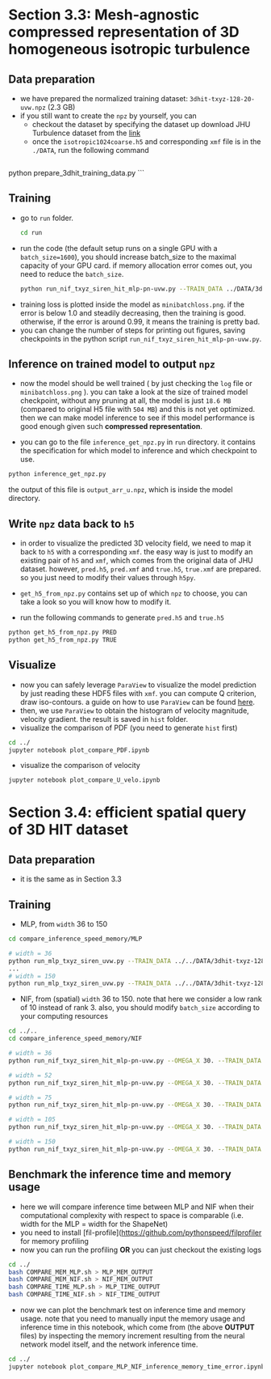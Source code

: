 # Section 3.3: Mesh-agnostic compressed representation of 3D homogeneous isotropic turbulence

## Data preparation

- we have prepared the normalized training dataset: `3dhit-txyz-128-20-uvw.npz` (2.3 GB)
- if you still want to create the `npz` by yourself, you can
	- checkout the dataset by specifying the dataset up download JHU Turbulence dataset from the [link](http://turbulence.pha.jhu.edu/)
	- once the `isotropic1024coarse.h5` and corresponding `xmf` file is in the `./DATA`, run the following command 
	```bash
python prepare_3dhit_training_data.py
	```

## Training
- go to `run` folder.
	```bash
	cd run
	```
- run the code (the default setup runs on a single GPU with a `batch_size=1600`), you should increase batch_size to the maximal capacity of your GPU card. if memory allocation error comes out, you need to reduce the `batch_size`.
	```bash
	python run_nif_txyz_siren_hit_mlp-pn-uvw.py --TRAIN_DATA ../DATA/3dhit-txyz-128-20-uvw.npz --NUM_HIDDEN_SPACE 200 --LAYER_HIDDEN_SPACE 4 --OMEGA_X 30.0 --NUM_HIDDEN_TIM 50 --LAYER_HIDDEN_TIME 1 --RANK_PARA 3 --NUM_SNAP 20 --BATCH_SIZE 1600 
	```
- training loss is plotted inside the model as `minibatchloss.png`. if the error is below 1.0 and steadily decreasing, then the training is good. otherwise, if the error is around 0.99, it means the training is pretty bad. 
- you can change the number of steps for printing out figures, saving checkpoints in the python script `run_nif_txyz_siren_hit_mlp-pn-uvw.py`.

## Inference on trained model to output `npz`
- now the model should be well trained ( by just checking the `log` file or `minibatchloss.png` ). you can take a look at the size of trained model checkpoint, without any pruning at all, the model is just `18.6 MB`  (compared to original H5 file with `504 MB`) and this is not yet optimized. then we can make model inference to see if this model performance is good enough given such **compressed representation**.

- you can go to the file `inference_get_npz.py` in `run` directory. it contains the specification for which model to inference and which checkpoint to use. 
```bash
python inference_get_npz.py
```
the output of this file is `output_arr_u.npz`, which is inside the model directory. 

## Write `npz` data back to `h5`

- in order to visualize the predicted 3D velocity field, we need to map it back to `h5` with a corresponding `xmf`. the easy way is just to modify an existing pair of `h5` and `xmf`, which comes from the original data of JHU dataset. however, `pred.h5`, `pred.xmf` and `true.h5`, `true.xmf` are prepared. so you just need to modify their values through `h5py`.

- `get_h5_from_npz.py` contains set up of which `npz` to choose, you can take a look so you will know how to modify it.
- run the following commands to generate `pred.h5` and `true.h5`
```bash
python get_h5_from_npz.py PRED
python get_h5_from_npz.py TRUE
```

## Visualize
- now you can safely leverage `ParaView` to visualize the model prediction by just reading these HDF5 files with `xmf`. you can compute Q criterion, draw iso-contours. a guide on how to use `ParaView` can be found [here](https://www.xsede.org/documents/234989/378230/VIS_PView_0212.pdf).
- then, we use `ParaView` to obtain the histogram of velocity magnitude, velocity gradient. the result is saved in `hist` folder.
- visualize the comparison of PDF (you need to generate `hist` first)
```bash
cd ../
jupyter notebook plot_compare_PDF.ipynb
```
- visualize the comparison of velocity 
```bash
jupyter notebook plot_compare_U_velo.ipynb
```

# Section 3.4: efficient spatial query of 3D HIT dataset
## Data preparation
- it is the same as in Section 3.3

## Training
- MLP, from `width` 36 to 150
```bash
cd compare_inference_speed_memory/MLP

# width = 36
python run_mlp_txyz_siren_uvw.py --TRAIN_DATA ../../DATA/3dhit-txyz-128-20-uvw.npz --NUM_HIDDEN_SPACE 36 --LAYER_HIDDEN_SPACE 4 --OMEGA_X 30 --NUM_HIDDEN_TIME 10 --LAYER_HIDDEN_TIME 5 --RANK_PARA 5 --NUM_SNAP 20 --BATCH_SIZE 80000
...
# width = 150
python run_mlp_txyz_siren_uvw.py --TRAIN_DATA ../../DATA/3dhit-txyz-128-20-uvw.npz --NUM_HIDDEN_SPACE 150 --LAYER_HIDDEN_SPACE 4 --OMEGA_X 30 --NUM_HIDDEN_TIME 10 --LAYER_HIDDEN_TIME 5 --RANK_PARA 5 --NUM_SNAP 20 --BATCH_SIZE 80000
```
- NIF, from (spatial) `width` 36 to 150. note that here we consider a low rank of 10 instead of rank 3. also, you should modify `batch_size` according to your computing resources
```bash
cd ../..
cd compare_inference_speed_memory/NIF

# width = 36
python run_nif_txyz_siren_hit_mlp-pn-uvw.py --OMEGA_X 30. --TRAIN_DATA ../../DATA/3dhit-txyz-128-20-uvw.npz --NUM_HIDDEN_SPACE 36 --LAYER_HIDDEN_SPACE 4 --NUM_HIDDEN_TIME 50 --LAYER_HIDDEN_TIME 2 --BATCH_SIZE 10000 --RANK_PARA 10 --NUM_SNAP 20

# width = 52
python run_nif_txyz_siren_hit_mlp-pn-uvw.py --OMEGA_X 30. --TRAIN_DATA ../../DATA/3dhit-txyz-128-20-uvw.npz --NUM_HIDDEN_SPACE 52 --LAYER_HIDDEN_SPACE 4 --NUM_HIDDEN_TIME 50 --LAYER_HIDDEN_TIME 2 --BATCH_SIZE 5000 --RANK_PARA 10 --NUM_SNAP 20

# width = 75
python run_nif_txyz_siren_hit_mlp-pn-uvw.py --OMEGA_X 30. --TRAIN_DATA ../../DATA/3dhit-txyz-128-20-uvw.npz --NUM_HIDDEN_SPACE 75 --LAYER_HIDDEN_SPACE 4 --NUM_HIDDEN_TIME 50 --LAYER_HIDDEN_TIME 2 --BATCH_SIZE 10000 --RANK_PARA 10 --NUM_SNAP 20

# width = 105
python run_nif_txyz_siren_hit_mlp-pn-uvw.py --OMEGA_X 30. --TRAIN_DATA ../../DATA/3dhit-txyz-128-20-uvw.npz --NUM_HIDDEN_SPACE 105 --LAYER_HIDDEN_SPACE 4 --NUM_HIDDEN_TIME 50 --LAYER_HIDDEN_TIME 2 --BATCH_SIZE 1800 --RANK_PARA 10 --NUM_SNAP 20

# width = 150
python run_nif_txyz_siren_hit_mlp-pn-uvw.py --OMEGA_X 30. --TRAIN_DATA ../../DATA/3dhit-txyz-128-20-uvw.npz --NUM_HIDDEN_SPACE 150 --LAYER_HIDDEN_SPACE 4 --NUM_HIDDEN_TIME 50 --LAYER_HIDDEN_TIME 2 --BATCH_SIZE 700 --RANK_PARA 10 --NUM_SNAP 20
```

## Benchmark the inference time and memory usage

- here we will compare inference time between MLP and NIF when their computational complexity with respect to space is comparable (i.e. width for the MLP = width for the ShapeNet)
- you need to install [fil-profile](https://github.com/pythonspeed/filprofiler for memory profiling
- now you can run the profiling **OR** you can just checkout the existing logs
```bash
cd ../
bash COMPARE_MEM_MLP.sh > MLP_MEM_OUTPUT
bash COMPARE_MEM_NIF.sh > NIF_MEM_OUTPUT
bash COMPARE_TIME_MLP.sh > MLP_TIME_OUTPUT
bash COMPARE_TIME_NIF.sh > NIF_TIME_OUTPUT
```
- now we can plot the benchmark test on inference time and memory usage. note that you need to manually input the memory usage and inference time in this notebook, which come from (the above **OUTPUT** files) by inspecting the memory increment resulting from the neural network model itself, and the network inference time.
```bash
cd ../
jupyter notebook plot_compare_MLP_NIF_inference_memory_time_error.ipynb
```



